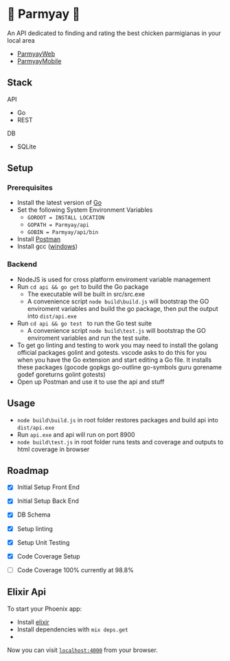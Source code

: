 # :poultry_leg: Parmyay :poultry_leg:

An API dedicated to finding and rating the best chicken parmigianas in your local area
* [ParmyayWeb](https://github.com/MrCeleryman/ParmyayWeb)
* [ParmyayMobile](https://github.com/MrCeleryman/ParmyayMobile)

## Stack

API
* Go
* REST

DB
* SQLite

## Setup

### Prerequisites

* Install the latest version of [Go](https://golang.org/dl/)
* Set the following System Environment Variables
	* `GOROOT = INSTALL LOCATION`
	* `GOPATH = Parmyay/api`
	* `GOBIN = Parmyay/api/bin`
* Install [Postman](https://www.getpostman.com/)
* Install gcc ([windows](https://sourceforge.net/projects/mingw-w64/?source=typ_redirect))

### Backend

* NodeJS is used for cross platform enviroment variable management
* Run `cd api && go get` to build the Go package
	* The executable will be built in src/src.exe
	* A convenience script `node build\build.js` will bootstrap the GO enviroment variables and build the go package, then put the output into `dist/api.exe`
* Run `cd api && go test ` to run the Go test suite
	* A convenience script `node build\test.js` will bootstrap the GO enviroment variables and run the test suite.
* To get go linting and testing to work you may need to install the golang official packages golint and gotests.
vscode asks to do this for you when you have the Go extension and start editing a Go file.
It installs these packages (gocode gopkgs go-outline go-symbols guru gorename godef goreturns golint gotests)
* Open up Postman and use it to use the api and stuff

## Usage

* `node build\build.js` in root folder restores packages and build api into `dist/api.exe`
* Run `api.exe` and api will run on port 8900
* `node build\test.js` in root folder runs tests and coverage and outputs to html coverage in browser

## Roadmap

- [x] Initial Setup Front End
- [x] Initial Setup Back End
- [x] DB Schema
- [x] Setup linting
- [x] Setup Unit Testing
- [x] Code Coverage Setup
- [ ] Code Coverage 100% currently at 98.8% 


## Elixir Api

To start your Phoenix app:

  * Install [elixir](http://elixir-lang.org/install.html)
  * Install dependencies with `mix deps.get`
  * 

Now you can visit [`localhost:4000`](http://localhost:4000) from your browser.
